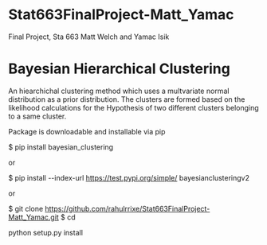 # Stat663FinalProject-Matt_Yamac
Final Project, Sta 663 Matt Welch and Yamac Isik 

# Bayesian Hierarchical Clustering

An hiearchichal clustering method which uses a multvariate normal distribution as a prior distribution. The clusters are formed based on the likelihood calculations for the Hypothesis of two different clusters belonging to a same cluster.

Package is downloadable and installable via pip

$ pip install bayesian_clustering

or

$ pip install --index-url https://test.pypi.org/simple/ bayesianclusteringv2

or

$ git clone https://github.com/rahulrrixe/Stat663FinalProject-Matt_Yamac.git
$ cd


python setup.py install
